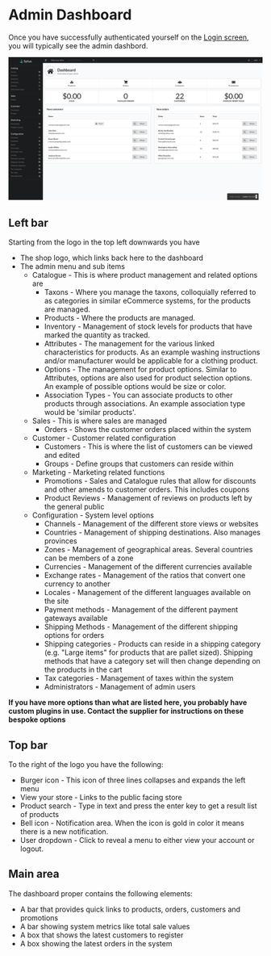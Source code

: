 # Admin Dashboard
Once you have successfully authenticated yourself on the [Login screen](Login.md), you will typically see the admin dashbord.

![alt text](assets/images/02_sylius_admin_dashboard.png "Sylius Dashboard")

## Left bar
Starting from the logo in the top left downwards you have
- The shop logo, which links back here to the dashboard
- The admin menu and sub items
    - Catalogue - This is where product management and related options are
        - Taxons - Where you manage the taxons, colloquially referred to as categories in similar eCommerce systems, for the products are managed.
        - Products - Where the products are managed.
        - Inventory - Management of stock levels for products that have marked the quantity as tracked.
        - Attributes - The management for the various linked characteristics for products. As an example washing instructions and/or manufacturer would be applicable for a clothing product.
        - Options - The management for product options. Similar to Attributes, options are also used for product selection options. An example of possible options would be size or color.
        - Association Types - You can associate products to other products through associations. An example association type would be 'similar products'.
    - Sales - This is where sales are managed
        - Orders - Shows the customer orders placed within the system
    - Customer - Customer related configuration
        - Customers - This is where the list of customers can be viewed and edited
        - Groups - Define groups that customers can reside within
    - Marketing - Marketing related functions
        - Promotions - Sales and Catalogue rules that allow for discounts and other amends to customer orders. This includes coupons
        - Product Reviews - Management of reviews on products left by the general public
    - Configuration - System level options
        - Channels - Management of the different store views or websites
        - Countries - Management of shipping destinations. Also manages provinces
        - Zones - Management of geographical areas. Several countries can be members of a zone
        - Currencies - Management of the different currencies available
        - Exchange rates - Management of the ratios that convert one currency to another
        - Locales - Management of the different languages available on the site
        - Payment methods - Management of the different payment gateways available
        - Shipping Methods - Management of the different shipping options for orders
        - Shipping categories - Products can reside in a shipping category (e.g. "Large items" for products that are pallet sized). Shipping methods that have a category set will then change depending on the products in the cart
        - Tax categories - Management of taxes within the system
        - Administrators - Management of admin users
        
__If you have more options than what are listed here, you probably have custom plugins in use. Contact the supplier for instructions on these bespoke options__

## Top bar

To the right of the logo you have the following:
- Burger icon - This icon of three lines collapses and expands the left menu
- View your store - Links to the public facing store
- Product search - Type in text and press the enter key to get a result list of products
- Bell icon - Notification area. When the icon is gold in color it means there is a new notification.
- User dropdown - Click to reveal a menu to either view your account or logout.

## Main area

The dashboard proper contains the following elements:
- A bar that provides quick links to products, orders, customers and promotions
- A bar showing system metrics like total sale values
- A box that shows the latest customers to register
- A box showing the latest orders in the system
